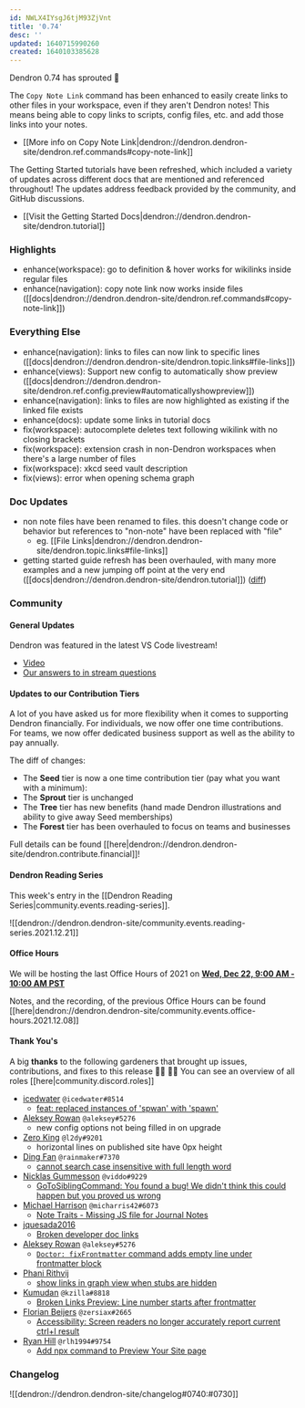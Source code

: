 ```yaml
---
id: NWLX4IYsgJ6tjM93ZjVnt
title: '0.74'
desc: ''
updated: 1640715990260
created: 1640103385628
---
```


Dendron 0.74 has sprouted  🌱

The `Copy Note Link` command has been enhanced to easily create links to other files in your workspace, even if they aren't Dendron notes! This means being able to copy links to scripts, config files, etc. and add those links into your notes.

- [[More info on Copy Note Link|dendron://dendron.dendron-site/dendron.ref.commands#copy-note-link]]

The Getting Started tutorials have been refreshed, which included a variety of updates across different docs that are mentioned and referenced throughout! The updates address feedback provided by the community, and GitHub discussions.

- [[Visit the Getting Started Docs|dendron://dendron.dendron-site/dendron.tutorial]]

### Highlights
- enhance(workspace): go to definition & hover works for wikilinks inside regular files
- enhance(navigation): copy note link now works inside files ([[docs|dendron://dendron.dendron-site/dendron.ref.commands#copy-note-link]])

### Everything Else
- enhance(navigation): links to files can now link to specific lines ([[docs|dendron://dendron.dendron-site/dendron.topic.links#file-links]])
- enhance(views): Support new config to automatically show preview  ([[docs|dendron://dendron.dendron-site/dendron.ref.config.preview#automaticallyshowpreview]])
- enhance(navigation): links to files are now highlighted as existing if the linked file exists
- enhance(docs): update some links in tutorial docs
- fix(workspace): autocomplete deletes text following wikilink with no closing brackets
- fix(workspace): extension crash in non-Dendron workspaces when there's a large number of files
- fix(workspace): xkcd seed vault description
- fix(views): error when opening schema graph

### Doc Updates
- non note files have been renamed to files. this doesn't change code or behavior but references to "non-note" have been replaced with "file"
    - eg.  [[File Links|dendron://dendron.dendron-site/dendron.topic.links#file-links]]
- getting started guide refresh has been overhauled, with many more examples and a new jumping off point at the very end ([[docs|dendron://dendron.dendron-site/dendron.tutorial]]) ([diff](https://github.com/dendronhq/dendron-site/pull/316/files))

### Community

#### General Updates

Dendron was featured in the latest VS Code livestream!
- [Video](https://youtu.be/dW6m4_O0qvQ)
- [Our answers to in stream questions](https://twitter.com/dendronhq/status/1471580139771334664)

#### Updates to our Contribution Tiers

A lot of you have asked us for more flexibility when it comes to supporting Dendron financially. 
For individuals, we now offer one time contributions. 
For teams, we now offer dedicated business support as well as the ability to pay annually. 

The diff of changes:
- The **Seed** tier is now a one time contribution tier (pay what you want with a minimum):
- The **Sprout** tier is unchanged
- The **Tree** tier has new benefits (hand made Dendron illustrations and ability to give away Seed memberships)
- The **Forest** tier has been overhauled to focus on teams and businesses

Full details can be found [[here|dendron://dendron.dendron-site/dendron.contribute.financial]]!

#### Dendron Reading Series

This week's entry in the [[Dendron Reading Series|community.events.reading-series]]. 

![[dendron://dendron.dendron-site/community.events.reading-series.2021.12.21]]

#### Office Hours
We will be hosting the last Office Hours of 2021 on **[Wed, Dec 22, 9:00 AM - 10:00 AM PST](https://link.dendron.so/6cqo)**

Notes, and the recording, of the previous Office Hours can be found [[here|dendron://dendron.dendron-site/community.events.office-hours.2021.12.08]]

#### Thank You's

A big **thanks** to the following gardeners that brought up issues, contributions, and fixes to this release :man_farmer: :woman_farmer: 
You can see an overview of all roles [[here|community.discord.roles]]

- [icedwater](https://github.com/icedwater) `@icedwater#8514`
  - [feat: replaced instances of 'spwan' with 'spawn'](https://github.com/dendronhq/dendron/pull/1792)
- [Aleksey Rowan](https://github.com/aleksey-rowan) `@aleksey#5276`
  - new config options not being filled in on upgrade
- [Zero King](https://github.com/l2dy) `@l2dy#9201`
  - horizontal lines on published site have 0px height
- [Ding Fan](https://github.com/Ding-Fan) `@rainmaker#7370`
  - [cannot search case insensitive with full length word](https://github.com/dendronhq/dendron/issues/1899)
- [Nicklas Gummesson](https://github.com/viddo) `@viddo#9229`
  - [GoToSiblingCommand: You found a bug! We didn't think this could happen but you proved us wrong](https://github.com/dendronhq/dendron/issues/1907)
- [Michael Harrison](https://github.com/micharris42) `@micharris42#6073`
  - [Note Traits - Missing JS file for Journal Notes](https://github.com/dendronhq/dendron/issues/1911)
- [jquesada2016](https://github.com/jquesada2016)
  - [Broken developer doc links](https://github.com/dendronhq/dendron/issues/1912)
- [Aleksey Rowan](https://github.com/aleksey-rowan) `@aleksey#5276`
  - [`Doctor: fixFrontmatter` command adds empty line under frontmatter block](https://github.com/dendronhq/dendron/issues/1919)
- [Phani Rithvij](https://github.com/phanirithvij)
  - [show links in graph view when stubs are hidden](https://github.com/dendronhq/dendron/issues/1921)
- [Kumudan](https://github.com/kzilla-git) `@kzilla#8818`
  - [Broken Links Preview: Line number starts after frontmatter](https://github.com/dendronhq/dendron/issues/1936)
- [Florian Beijers](https://github.com/zersiax) `@zersiax#2665`
  - [Accessibility: Screen readers no longer accurately report current ctrl+l result](https://github.com/dendronhq/dendron/issues/1940)
- [Ryan Hill](https://github.com/rlh1994) `@rlh1994#9754`
  - [Add npx command to Preview Your Site page](https://github.com/dendronhq/dendron-site/pull/320)


### Changelog
![[dendron://dendron.dendron-site/changelog#0740:#0730]]
